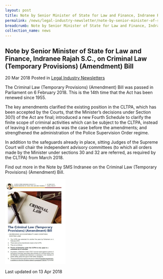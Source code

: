 ```yaml
---
layout: post
title: Note by Senior Minister of State for Law and Finance, Indranee Rajah S.C., on Criminal Law (Temporary Provisions) (Amendment) Bill
permalink: /news/legal-industry-newsletter/note-by-senior-minister-of-state-for-law-and-finance--indranee-r7/
breadcrumb: Note by Senior Minister of State for Law and Finance, Indranee Rajah S.C., on Criminal Law (Temporary Provisions) (Amendment) Bill
collection_name: news
---
```


<style>
  .image {width: 200px;}
  .image img {max-width: 100%;}
</style>

Note by Senior Minister of State for Law and Finance, Indranee Rajah S.C., on Criminal Law (Temporary Provisions) (Amendment) Bill
---

20 Mar 2018 Posted in [Legal Industry Newsletters](/news/legal-industry-newsletters/)

The Criminal Law (Temporary Provisions) (Amendment) Bill was passed in Parliament on 6 February 2018. This is the 14th time that the Act has been renewed since 1955.
 
The key amendments clarified the existing position in the CLTPA, which has been accepted by the Courts, that the Minister’s decisions under Section 30(1) of the Act are final; introduced a new Fourth Schedule to clarify the finite scope of criminal activities which can be subject to the CLTPA, instead of leaving it open-ended as was the case before the amendments; and strengthened the administration of the Police Supervision Order regime.
 
In addition to the safeguards already in place, sitting Judges of the Supreme Court will chair the independent advisory committees (to which all orders made by the Minister under sections 30 and 32 are referred, as required by the CLTPA) from March 2018.

Find out more in the Note by SMS Indranee on the Criminal Law (Temporary Provisions) (Amendment) Bill.

<div class="image">
  <a href="/files/NoteonCLPTA.pdf/"><img src="/images/1523589992445.jpg/"></a>
</div>

<p class="right-side-updated">Last updated on 13 Apr 2018</p>

